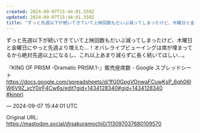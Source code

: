 ```yaml
---
created: 2024-09-07T15:44:01.559Z
updated: 2024-09-07T15:44:01.559Z
title: "ずっと先週以下が続いてきていて上映回数もだいぶ減ってしまったけど、木曜日と金曜日[...]"
---
```


<p>ずっと先週以下が続いてきていて上映回数もだいぶ減ってしまったけど、木曜日と金曜日にやっと先週より増えた…！オバレライブビューイングは席が埋まってるから絶対先週以上になるし、これ以上あまり減らずに長く続いてほしい…。</p><p>『KING OF PRISM -Dramatic PRISM.1-』販売座席数 - Google スプレッドシート<br /><a href="https://docs.google.com/spreadsheets/d/1fG0GpgVOnwaFCuwKsP_6qh06lW6V9Z_vcY0irF4Cw6s/edit?gid=1434128340#gid=1434128340" target="_blank" rel="nofollow noopener" translate="no"><span class="invisible">https://</span><span class="ellipsis">docs.google.com/spreadsheets/d</span><span class="invisible">/1fG0GpgVOnwaFCuwKsP_6qh06lW6V9Z_vcY0irF4Cw6s/edit?gid=1434128340#gid=1434128340</span></a><br /><a href="https://mastodon.social/tags/kinpri" class="mention hashtag" rel="tag">#<span>kinpri</span></a></p>

&mdash; 2024-09-07 15:44:01 UTC

Original URL: https://mastodon.social/@sakuramochi0/113097037680109570
